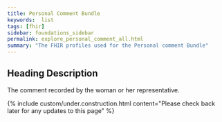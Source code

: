 ```yaml
---
title: Personal Comment Bundle
keywords:  list
tags: [fhir]
sidebar: foundations_sidebar
permalink: explore_personal_comment_all.html
summary: "The FHIR profiles used for the Personal comment Bundle"
---
```


## Heading Description ##
The comment recorded by the woman or her representative.

{% include custom/under.construction.html content="Please check back later for any updates to this page" %}
